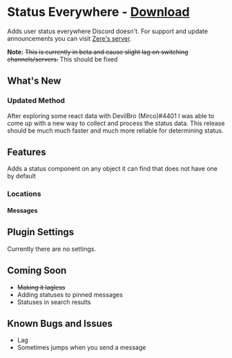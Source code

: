 # Status Everywhere - [Download](https://raw.githubusercontent.com/rauenzi/BetterDiscordAddons/master/Plugins/StatusEverywhere/StatusEverywhere.plugin.js)

Adds user status everywhere Discord doesn't. For support and update announcements you can visit [Zere's server](http://discord.zackrauen.com/).

**Note:** ~~This is currently in beta and cause slight lag on switching channels/servers.~~ This should be fixed

## What's New

### Updated Method

After exploring some react data with DevilBro (Mirco)#4401 I was able to come up with a new way to collect and process the status data. This release should be much much faster and much more reliable for determining status.

## Features

Adds a status component on any object it can find that does not have one by default

### Locations

#### Messages

## Plugin Settings

Currently there are no settings. 

## Coming Soon
 - ~~Making it lagless~~
 - Adding statuses to pinned messages
 - Statuses in search results

## Known Bugs and Issues
 - Lag
 - Sometimes jumps when you send a message

